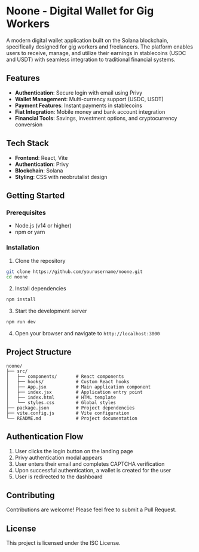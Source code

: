 # Noone - Digital Wallet for Gig Workers

A modern digital wallet application built on the Solana blockchain, specifically designed for gig workers and freelancers. The platform enables users to receive, manage, and utilize their earnings in stablecoins (USDC and USDT) with seamless integration to traditional financial systems.

## Features

- **Authentication**: Secure login with email using Privy
- **Wallet Management**: Multi-currency support (USDC, USDT)
- **Payment Features**: Instant payments in stablecoins
- **Fiat Integration**: Mobile money and bank account integration
- **Financial Tools**: Savings, investment options, and cryptocurrency conversion

## Tech Stack

- **Frontend**: React, Vite
- **Authentication**: Privy
- **Blockchain**: Solana
- **Styling**: CSS with neobrutalist design

## Getting Started

### Prerequisites

- Node.js (v14 or higher)
- npm or yarn

### Installation

1. Clone the repository
```bash
git clone https://github.com/yourusername/noone.git
cd noone
```

2. Install dependencies
```bash
npm install
```

3. Start the development server
```bash
npm run dev
```

4. Open your browser and navigate to `http://localhost:3000`

## Project Structure

```
noone/
├── src/
│   ├── components/       # React components
│   ├── hooks/            # Custom React hooks
│   ├── App.jsx           # Main application component
│   ├── index.jsx         # Application entry point
│   ├── index.html        # HTML template
│   └── styles.css        # Global styles
├── package.json          # Project dependencies
├── vite.config.js        # Vite configuration
└── README.md             # Project documentation
```

## Authentication Flow

1. User clicks the login button on the landing page
2. Privy authentication modal appears
3. User enters their email and completes CAPTCHA verification
4. Upon successful authentication, a wallet is created for the user
5. User is redirected to the dashboard

## Contributing

Contributions are welcome! Please feel free to submit a Pull Request.

## License

This project is licensed under the ISC License. 